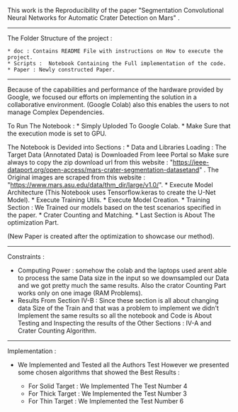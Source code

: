 This work is the Reproducibility of the paper "Segmentation Convolutional Neural Networks for Automatic Crater Detection on Mars" .

------------------

The Folder Structure of the project : 

	* doc : Contains README File with instructions on How to execute the project.
	* Scripts :  Notebook Containing the Full implementation of the code.
	* Paper : Newly constructed Paper.

------------------

Because of the capabilities and performance of the hardware provided by Google, we focused our efforts on implementing the solution in a collaborative environment. (Google Colab) also this enables the users to not manage Complex Dependencies.

To Run The Notebook : 
	* Simply Uploded To Google Colab.
	* Make Sure that the execution mode is set to GPU.

The Notebook is Devided into Sections : 
	* Data and Libraries Loading : The Target Data (Annotated Data) is Downloaded From Ieee Portal so Make sure always to copy the zip download url from this website : "https://ieee-dataport.org/open-access/mars-crater-segmentation-datasetand" .  The Original images are scraped from this website : "https://www.mars.asu.edu/data/thm_dir/large/v1.0/".
	* Execute Model Architecture (This Notebook uses Tensorflow.keras to create the U-Net Model).
	* Execute Training Utils.
	* Execute Model Creation.
	* Training Section : We Trained our models based on the test scenarios specified in the paper.
	* Crater Counting and Matching.
	* Last Section is About The optimization Part.

(New Paper is created after the optimization to showcase our method).
		
------------------
Constraints : 

*   Computing Power : somehow the colab and the laptops used arent able to process the same Data size in the input so we downsampled our Data and we got pretty much the same results. Also the crator Counting Part works only on one image (RAM Problems).
*   Results From Section IV-B : Since these section is all about changing data Size of the Train and that was a problem to implement we didn't Implement the same results so all the notebook and Code is About Testing and Inspecting the results of the Other Sections : IV-A and Crater Counting Algorithm.

------------------
Implementation : 

*   We Implemented and Tested all the Authors Test However we presented some chosen algorithms that showed the Best Results :

  	*   For Solid Target : We Implemented The Test Number 4 
  	*   For Thick Target : We Implemented the Test Number 3 
  	*   For Thin Target  : We Implemented the Test Number 6 

